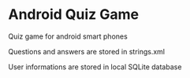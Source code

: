 # Android Quiz Game
Quiz game for android smart phones

Questions and answers are stored in strings.xml

User informations are stored in local SQLite database
